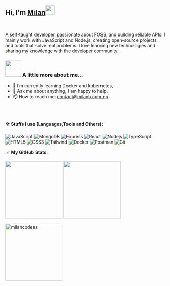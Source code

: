 <h2> Hi, I'm <a href="https://www.milanb.com.np/">Milan</a><img src="./images/anya.gif" width="30px" height="30px"></h2>
<br/>

A self-taught developer, passionate about FOSS, and building reliable APIs. I mainly work with JavaScript and Node.js, creating open-source projects and tools that solve real problems. I love learning new technologies and sharing my knowledge with the developer community.

### <img src="https://media.giphy.com/media/VgCDAzcKvsR6OM0uWg/giphy.gif" width="50"> A little more about me...

- 🌱 I’m currently learning Docker and kubernetes,
- 💬 Ask me about anything, I am happy to help,
- 📫 How to reach me: contact@milanb.com.np .

<br/>
<br/>

🛠️ **Stuffs I use (Languages,Tools and Others):**
<br/><br/>
![JavaScript](https://img.shields.io/badge/-JavaScript-black?style=for-the-badge&logo=javascript)
![MongoDB](https://img.shields.io/badge/-MongoDB-black?style=for-the-badge&logo=mongodb)
![Express](https://img.shields.io/badge/-Express-black?style=for-the-badge&logo=express)
![React](https://img.shields.io/badge/-React-black?style=for-the-badge&logo=React)
![Nodejs](https://img.shields.io/badge/-Nodejs-black?style=for-the-badge&logo=Node.js&logoColor=5df58b)
![TypeScript](https://img.shields.io/badge/-Typescript-black?style=for-the-badge&logo=Typescript)
![HTML5](https://img.shields.io/badge/-HTML5-black?style=for-the-badge&logo=html5&logoColor=white)
![CSS3](https://img.shields.io/badge/-CSS3-black?style=for-the-badge&logo=css3&logoColor=1572B6)
![Tailwind](https://img.shields.io/badge/-Tailwindcss-black?style=for-the-badge&logo=tailwindcss&logoColor=1572B6)
![Docker](https://img.shields.io/badge/-docker-black?style=for-the-badge&logo=docker&logoColor=2496ED)
![Postman](https://img.shields.io/badge/-Postman-black?style=for-the-badge&logo=Postman&logoColor=FF6C37)
![Git](https://img.shields.io/badge/-Git-black?style=for-the-badge&logo=Git)

📈 **My GitHub Stats:**

<p>
  <img height="180em" src="https://github-readme-stats.vercel.app/api?username=milancodess&theme=dracula&hide_border=true&include_all_commits=true&count_private=true" />
  <img height="180em" src="https://github-readme-stats.vercel.app/api/top-langs/?username=milancodess&count_private=true&include_all_commits=true&show_icons=true&hide_border=true&hide=html,java&layout=compact&langs_count=8&theme=dracula"/>
</p>

<p>
  
  <img height="180em"  src="https://github-profile-summary-cards.vercel.app/api/cards/profile-details?username=milancodess&theme=dracula" alt="milancodess"/>
 
</p>
